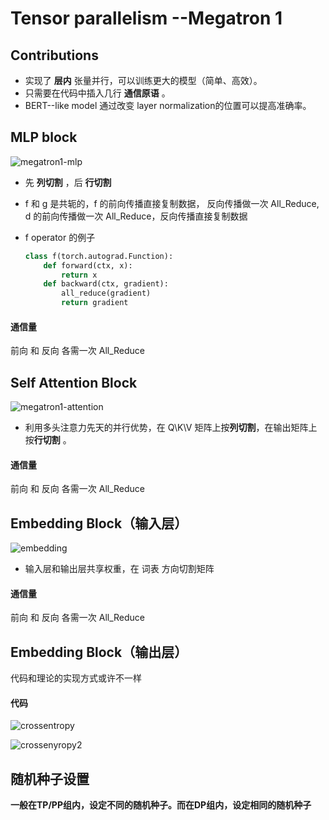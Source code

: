 # Tensor parallelism --Megatron 1

## Contributions

- 实现了 **层内** 张量并行，可以训练更大的模型（简单、高效）。
- 只需要在代码中插入几行 **通信原语** 。
- BERT--like  model 通过改变 layer normalization的位置可以提高准确率。

## MLP block

![megatron1-mlp](/Users/guokunhao/笔记/parallelism/megatron1/megatron1-mlp.png)

- 先 **列切割** ，后 **行切割** 

- f  和  g  是共轭的，f  的前向传播直接复制数据， 反向传播做一次 All_Reduce, d  的前向传播做一次 All_Reduce，反向传播直接复制数据

- f  operator 的例子

  ```python
  class f(torch.autograd.Function):
      def forward(ctx, x):
          return x
      def backward(ctx, gradient):
          all_reduce(gradient)
          return gradient
  ```

  

#### 通信量

前向 和 反向 各需一次 All_Reduce

## Self Attention Block

![megatron1-attention](/Users/guokunhao/笔记/parallelism/megatron1/megatron1-attention.png)

- 利用多头注意力先天的并行优势，在 Q\K\V 矩阵上按**列切割**，在输出矩阵上按**行切割** 。

#### 通信量

前向 和 反向 各需一次 All_Reduce

## Embedding Block（输入层）

![embedding](/Users/guokunhao/笔记/parallelism/megatron1/embedding.png)

- 输入层和输出层共享权重，在 词表 方向切割矩阵

#### 通信量

前向 和 反向 各需一次 All_Reduce	

## Embedding Block（输出层）

代码和理论的实现方式或许不一样

#### 代码

![crossentropy](/Users/guokunhao/笔记/parallelism/megatron1/crossentropy.png)

![crossenyropy2](/Users/guokunhao/笔记/parallelism/megatron1/crossenyropy2.jpeg)

## 随机种子设置

**一般在TP/PP组内，设定不同的随机种子。而在DP组内，设定相同的随机种子** 